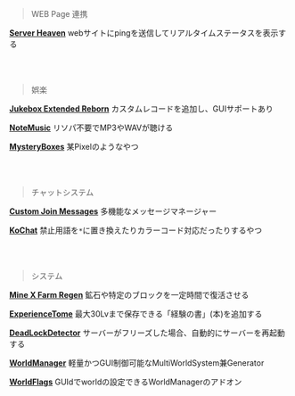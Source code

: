 > WEB Page 連携

**[Server Heaven][SerHeaven]**
webサイトにpingを送信してリアルタイムステータスを表示する


<br><br>
> 娯楽

**[Jukebox Extended Reborn][JukeboxExReb]**
カスタムレコードを追加し、GUIサポートあり

**[NoteMusic][NoteMusic-url]**
リソパ不要でMP3やWAVが聴ける

**[MysteryBoxes][MysteryBox]**
某Pixelのようなやつ


<br><br>
>  チャットシステム

**[Custom Join Messages][CJMessages]**
多機能なメッセージマネージャー

**[KoChat][KChat]**
禁止用語を`*`に置き換えたりカラーコード対応だったりするやつ


<br><br>
> システム

**[Mine X Farm Regen][MineXFarReg]**
鉱石や特定のブロックを一定時間で復活させる

**[ExperienceTome][ExperiTome]**
最大30Lvまで保存できる「経験の書」(本)を追加する

**[DeadLockDetector][DeadLockDetec]**
サーバーがフリーズした場合、自動的にサーバーを再起動する

**[WorldManager][WorldManag]**
軽量かつGUI制御可能なMultiWorldSystem兼Generator

**[WorldFlags][WorldFlag]**
GUIdでworldの設定できるWorldManagerのアドオン








[SerHeaven]: https://www.spigotmc.org/resources/server-heaven.107599/

[JukeboxExReb]: https://www.spigotmc.org/resources/jukebox-extended-reborn-add-custom-music-discs.103219/
[NoteMusic-url]: https://www.spigotmc.org/resources/notemusic.107533/
[MysteryBox]: https://www.spigotmc.org/resources/mysteryboxes-themed-boxes-rewards-cosemtics-upgrades.12330/

[CJMessages]: https://www.spigotmc.org/resources/custom-join-messages-authme-placeholderapi-hex-colors-gradients-much-more-1-9-1-19-3.71608/
[KChat]: https://www.spigotmc.org/resources/kochat.107564/

 [MineXFarReg]: https://www.spigotmc.org/resources/mine-x-farm-regen%E2%9B%8F%EF%B8%8F-1-12-1-19.107060/
 [ExperiTome]: https://www.spigotmc.org/resources/experiencetome.107562/
 [DeadLockDetec]: https://www.spigotmc.org/resources/deadlockdetector.106896/
 [WorldManag]: https://www.spigotmc.org/resources/107187/
 [WorldFlag]: https://www.spigotmc.org/resources/107570/
 